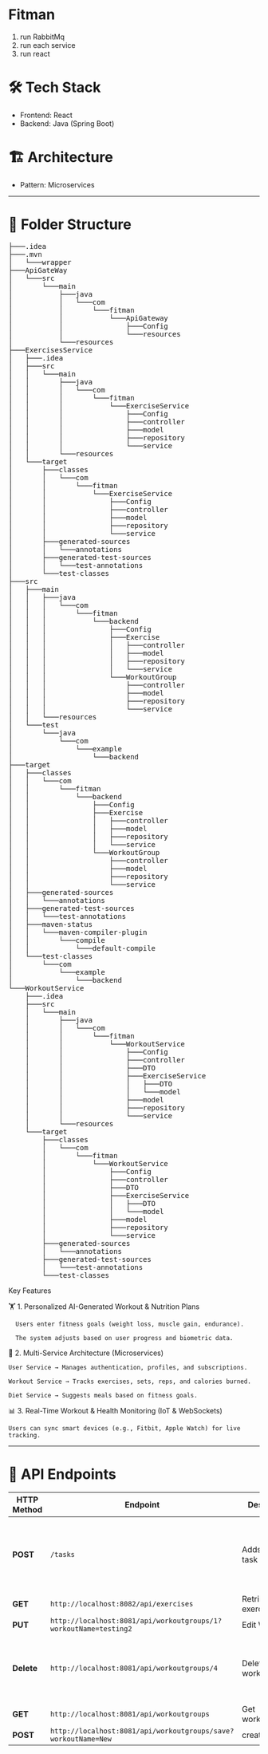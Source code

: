 # Fitman

1. run RabbitMq
2. run each service
3. run react

<h1>🛠️ Tech Stack</h1>
<ul>
<li>Frontend: React</li>
<li>Backend: Java (Spring Boot)</li>
</ul>

<h1>🏗️ Architecture</h1>
<uL>
<li>Pattern: Microservices</li>
</ul>
<hr></hr>
<h1>📂 Folder Structure</h1>

<pre>
├───.idea
├───.mvn
│   └───wrapper
├───ApiGateWay
│   └───src
│       └───main
│           ├───java
│           │   └───com
│           │       └───fitman
│           │           └───ApiGateway
│           │               ├───Config
│           │               └───resources
│           └───resources
├───ExercisesService
│   ├───.idea
│   ├───src
│   │   └───main
│   │       ├───java
│   │       │   └───com
│   │       │       └───fitman
│   │       │           └───ExerciseService
│   │       │               ├───Config
│   │       │               ├───controller
│   │       │               ├───model
│   │       │               ├───repository
│   │       │               └───service
│   │       └───resources
│   └───target
│       ├───classes
│       │   └───com
│       │       └───fitman
│       │           └───ExerciseService
│       │               ├───Config
│       │               ├───controller
│       │               ├───model
│       │               ├───repository
│       │               └───service
│       ├───generated-sources
│       │   └───annotations
│       ├───generated-test-sources
│       │   └───test-annotations
│       └───test-classes
├───src
│   ├───main
│   │   ├───java
│   │   │   └───com
│   │   │       └───fitman
│   │   │           └───backend
│   │   │               ├───Config
│   │   │               ├───Exercise
│   │   │               │   ├───controller
│   │   │               │   ├───model
│   │   │               │   ├───repository
│   │   │               │   └───service
│   │   │               └───WorkoutGroup
│   │   │                   ├───controller
│   │   │                   ├───model
│   │   │                   ├───repository
│   │   │                   └───service
│   │   └───resources
│   └───test
│       └───java
│           └───com
│               └───example
│                   └───backend
├───target
│   ├───classes
│   │   └───com
│   │       └───fitman
│   │           └───backend
│   │               ├───Config
│   │               ├───Exercise
│   │               │   ├───controller
│   │               │   ├───model
│   │               │   ├───repository
│   │               │   └───service
│   │               └───WorkoutGroup
│   │                   ├───controller
│   │                   ├───model
│   │                   ├───repository
│   │                   └───service
│   ├───generated-sources
│   │   └───annotations
│   ├───generated-test-sources
│   │   └───test-annotations
│   ├───maven-status
│   │   └───maven-compiler-plugin
│   │       └───compile
│   │           └───default-compile
│   └───test-classes
│       └───com
│           └───example
│               └───backend
└───WorkoutService
    ├───.idea
    ├───src
    │   └───main
    │       ├───java
    │       │   └───com
    │       │       └───fitman
    │       │           └───WorkoutService
    │       │               ├───Config
    │       │               ├───controller
    │       │               ├───DTO
    │       │               ├───ExerciseService
    │       │               │   ├───DTO
    │       │               │   └───model
    │       │               ├───model
    │       │               ├───repository
    │       │               └───service
    │       └───resources
    └───target
        ├───classes
        │   └───com
        │       └───fitman
        │           └───WorkoutService
        │               ├───Config
        │               ├───controller
        │               ├───DTO
        │               ├───ExerciseService
        │               │   ├───DTO
        │               │   └───model
        │               ├───model
        │               ├───repository
        │               └───service
        ├───generated-sources
        │   └───annotations
        ├───generated-test-sources
        │   └───test-annotations
        └───test-classes
</pre>
   
Key Features


🏋️ 1. Personalized AI-Generated Workout & Nutrition Plans

      Users enter fitness goals (weight loss, muscle gain, endurance).

      The system adjusts based on user progress and biometric data.

📌 2. Multi-Service Architecture (Microservices)

    User Service → Manages authentication, profiles, and subscriptions.
    
    Workout Service → Tracks exercises, sets, reps, and calories burned.
    
    Diet Service → Suggests meals based on fitness goals.

📊 3. Real-Time Workout & Health Monitoring (IoT & WebSockets)

    Users can sync smart devices (e.g., Fitbit, Apple Watch) for live tracking.
    

<hr></hr>
<h1>📖 API Endpoints</h1>

<table>
  <thead>
    <tr>
      <th>HTTP Method</th>
      <th>Endpoint</th>
      <th>Description</th>
      <th>Request Body</th>
    </tr>
  </thead>
  <tbody>
    <tr>
      <td><strong>POST</strong></td>
      <td><code>/tasks</code></td>
      <td>Adds a new task</td>
      <td>
        <pre>
{
  "title": "Task Title",
  "description": "Task Description",
  "status": "Pending",
  "addedDate": "2024-12-14",
  "completionDate": "2024-12-20"
}
        </pre>
      </td>
    </tr>
    <tr>
      <td><strong>GET</strong></td>
      <td><code>http://localhost:8082/api/exercises</code></td>
      <td>Retrieves all exercises</td>
      <td>None</td>
    </tr>
    <tr>
      <td><strong>PUT</strong></td>
      <td><code>http://localhost:8081/api/workoutgroups/1?workoutName=testing2</code></td>
      <td>Edit Workout</td>
      <td>None</td>
    </tr>
    <tr>
      <td><strong>Delete</strong></td>
      <td><code>http://localhost:8081/api/workoutgroups/4</td>
      <td>Delete workout</td>
      <td>
        <pre>
{
  "title": "Updated Title",
  "description": "Updated Description",
  "status": "Pending",
  "completionDate": "2024-12-22"
}
        </pre>
      </td>
    </tr>
    <tr>
      <td><strong>GET</strong></td>
      <td><code>http://localhost:8081/api/workoutgroups</code></td>
      <td>Get workoutgroups</td>
      <td>None</td>
    </tr>
    <tr>
      <td><strong>POST</strong></td>
      <td><code>http://localhost:8081/api/workoutgroups/save?workoutName=New</code></td>
      <td>create workout</td>
      <td>None</td>
    </tr>
  </tbody>
</table>





